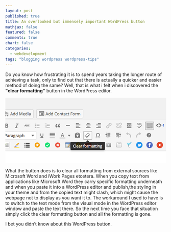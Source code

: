 ```yaml
---
layout: post
published: true
title: An overlooked but immensely important WordPress button
mathjax: false
featured: false
comments: true
chart: false
categories: 
  - webdevelopment
tags: "blogging wordpress wordpress-tips"
---
```


Do you know how frustrating it is to spend years taking the longer route of achieving a task, only to find out that there is actually a quicker and easier method of doing the same? Well, that is what i felt when i discovered the **"clear formatting"** button in the WordPress editor.

![WordPress Clear Formatting Button](/_posts/clear-formatting-wordpress-button.jpg)

What the button does is to clear all formatting from external sources like Microsoft Word and iWork Pages etcetera. When you copy text from applications like Microsoft Word they carry specific formatting underneath and when you paste it into a WordPress editor and publish,the styling in your theme and from the copied text might clash, which might cause the webpage not to display as you want it to. The workaround I used to have is to switch to the text mode from the visual mode in the WordPress editor window and paste the text there. So the next time you face that situation simply click the clear formatting button and all the formatting is gone.

I bet you didn’t know about this WordPress button.